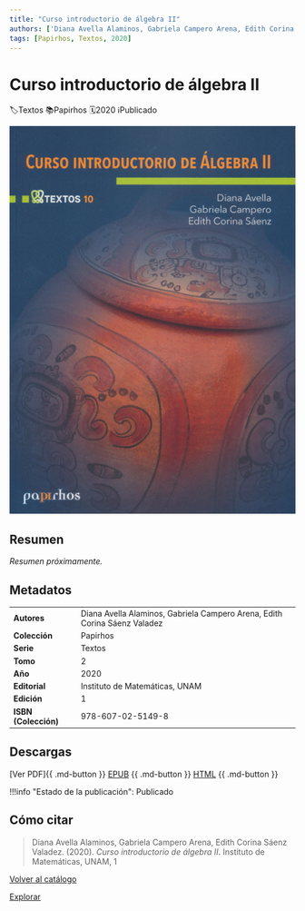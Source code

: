 ```yaml
---
title: "Curso introductorio de álgebra II"
authors: ['Diana Avella Alaminos, Gabriela Campero Arena, Edith Corina Sáenz Valadez']
tags: [Papirhos, Textos, 2020]
---
```

# Curso introductorio de álgebra II
<div class = "chips"><span class ="chip"></span class ="icon">🏷</span>Textos</span> <span class ="chip"></span class ="icon">📚</span>Papirhos</span> <span class ="chip"></span class ="icon">🗓</span>2020</span> <span class ="chip"></span class ="icon">ℹ️</span>Publicado</span></div>

![Portada de "Curso introductorio de álgebra II"](../assets/covers/pap-tex-10.jpeg)


## Resumen
_Resumen próximamente._

## Metadatos
|  |  |
|---|---|
| **Autores** | Diana Avella Alaminos, Gabriela Campero Arena, Edith Corina Sáenz Valadez | 
| **Colección** | Papirhos | 
| **Serie** | Textos | 
| **Tomo** | 2 | 
| **Año** | 2020 | 
| **Editorial** | Instituto de Matemáticas, UNAM | 
| **Edición** | 1 | 
| **ISBN (Colección)** | 978-607-02-5149-8 |

## Descargas
[Ver PDF]{{ .md-button }} [EPUB](#)
{{ .md-button }} [HTML](#)
{{ .md-button }}

!!!info "Estado de la publicación":
Publicado

## Cómo citar
> Diana Avella Alaminos, Gabriela Campero Arena, Edith Corina Sáenz Valadez. (2020). *Curso introductorio de álgebra II*. Instituto de Matemáticas, UNAM, 1

[Volver al catálogo](/catalogo/)

[Explorar](/explorar/)
